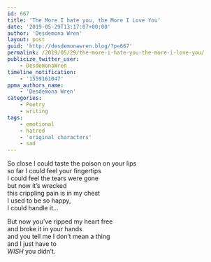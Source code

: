 ```yaml
---
id: 667
title: 'The More I hate you, the More I Love You'
date: '2019-05-29T13:17:07+00:00'
author: 'Desdemona Wren'
layout: post
guid: 'http://desdemonawren.blog/?p=667'
permalink: /2019/05/29/the-more-i-hate-you-the-more-i-love-you/
publicize_twitter_user:
    - DesdemonaWren
timeline_notification:
    - '1559161047'
ppma_authors_name:
    - 'Desdemona Wren'
categories:
    - Poetry
    - writing
tags:
    - emotional
    - hatred
    - 'original characters'
    - sad
---
```


So close I could taste the poison on your lips  
so far I could feel your fingertips  
I could feel the tears were gone  
but now it’s wrecked  
this crippling pain is in my chest  
I used to be so happy,  
I could handle it…

But now you’ve ripped my heart free  
and broke it in your hands  
and you tell me I don’t mean a thing  
and I just have to  
*WISH* you didn’t.